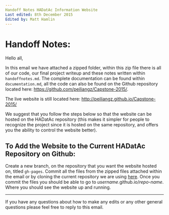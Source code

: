 ```yaml
---
Handoff Notes HADatAc Information Website  
Last edited: 8th December 2015  
Edited by: Matt Hamlin  
---
```


# Handoff Notes:

Hello all,

In this email we have attached a zipped folder, within this zip file there is all of our code, our final project writeup and these notes written within `handoffnotes.md`. The complete documentation can be found within `documentation.md`, all the code can also be found on the Github repository located here: https://github.com/peiliangz/Capstone-2015/. 

The live website is still located here: http://peiliangz.github.io/Capstone-2015/

We suggest that you follow the steps below so that the website can be hosted on the HADatAc repository (this makes it simpler for people to recognize the project since it is hosted on the same repository, and offers you the ability to control the website better). 

## To Add the Website to the Current HADatAc Repository on Github:

Create a new branch, on the repository that you want the website hosted on, titled `gh-pages`. Commit all the files from the zipped files attached within the email or by cloning the current repository we are using [here](https://github.com/peiliangz/Capstone-2015). Once you commit the files you should be able to go to *username*.github.io/*repo-name*. Where you should see the website up and running.

---------

If you have any questions about how to make any edits or any other general questions please feel free to reply to this email. 